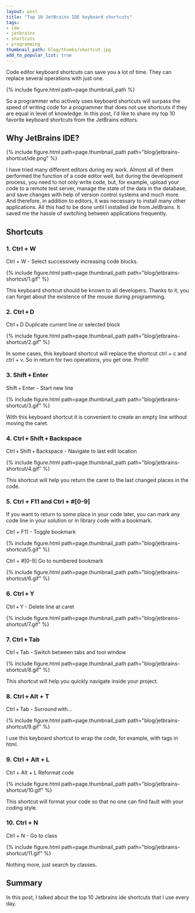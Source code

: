 ```yaml
---
layout: post
title: "Top 10 JetBrains IDE keyboard shortcuts"
tags:
- ide
- jetbrains
- shortcuts
- programming
thumbnail_path: blog/thumbs/shortcut.jpg
add_to_popular_list: true
---
```

Code editor keyboard shortcuts can save you a lot of time. They can replace several operations with just one. 

{% include figure.html path=page.thumbnail_path %}

So a programmer who actively uses keyboard shortcuts will surpass the speed of writing code for a programmer that does not use shortcuts if they are equal in level of knowledge. In this post, I'd like to share my top 10 favorite keyboard shortcuts from the JetBrains editors.

## Why JetBrains IDE?

{% include figure.html path=page.thumbnail_path path="blog/jetbrains-shortcut/ide.png" %}

I have tried many different editors during my work.
Almost all of them performed the function of a code editor well, but during the development process, you need to not only write code, but, for example, upload your code 
to a remote test server, manage the state of the data in the database, and save changes with help of version control systems and much more. And therefore, in addition 
to editors, it was necessary to install many other applications. All this had to be done until I installed ide from JetBrains. It saved me the hassle of switching 
between applications frequently.

## Shortcuts
### 1. Ctrl + W 

Ctrl + W - Select successively increasing code blocks.

{% include figure.html path=page.thumbnail_path path="blog/jetbrains-shortcut/1.gif" %}


This keyboard shortcut should be known to all developers. Thanks to it, you can forget about the existence of the mouse during programming.

### 2. Ctrl + D

Ctrl + D Duplicate current line or selected block

{% include figure.html path=page.thumbnail_path path="blog/jetbrains-shortcut/2.gif" %}

In some cases, this keyboard shortcut will replace the shortcut ctrl + c and ctrl + v. So in return for two operations, you get one. Profit!

### 3. Shift + Enter

Shift + Enter - Start new line

{% include figure.html path=page.thumbnail_path path="blog/jetbrains-shortcut/3.gif" %}

With this keyboard shortcut it is convenient to create an empty line without moving the caret.

### 4. Ctrl + Shift + Backspace

Ctrl + Shift + Backspace - Navigate to last edit location

{% include figure.html path=page.thumbnail_path path="blog/jetbrains-shortcut/4.gif" %}

This shortcut will help you return the caret to the last changed places in the code.


### 5. Ctrl + F11 and Ctrl + #[0-9]

If you want to return to some place in your code later, you can mark any code line in your solution or in library code with a bookmark.

Ctrl + F11 - Toggle bookmark

{% include figure.html path=page.thumbnail_path path="blog/jetbrains-shortcut/5.gif" %}

Ctrl + #[0-9] Go to numbered bookmark

{% include figure.html path=page.thumbnail_path path="blog/jetbrains-shortcut/6.gif" %}

### 6. Ctrl + Y

Ctrl + Y - Delete line at caret

{% include figure.html path=page.thumbnail_path path="blog/jetbrains-shortcut/7.gif" %}

### 7. Ctrl + Tab

Ctrl + Tab - Switch between tabs and tool window

{% include figure.html path=page.thumbnail_path path="blog/jetbrains-shortcut/8.gif" %}

This shortcut will help you quickly navigate inside your project.

### 8. Ctrl + Alt + T

Ctrl + Tab - Surround with…

{% include figure.html path=page.thumbnail_path path="blog/jetbrains-shortcut/9.gif" %}

I use this keyboard shortcut to wrap the code, for example, with tags in html.

### 9. Ctrl + Alt + L 

Ctrl + Alt + L Reformat code

{% include figure.html path=page.thumbnail_path path="blog/jetbrains-shortcut/10.gif" %}

This shortcut will format your code so that no one can find fault with your coding style.

### 10. Ctrl + N 

Ctrl + N - Go to class

{% include figure.html path=page.thumbnail_path path="blog/jetbrains-shortcut/11.gif" %}

Nothing more, just search by classes.


## Summary

In this post, I talked about the top 10 Jetbrains ide shortcuts that I use every day.

